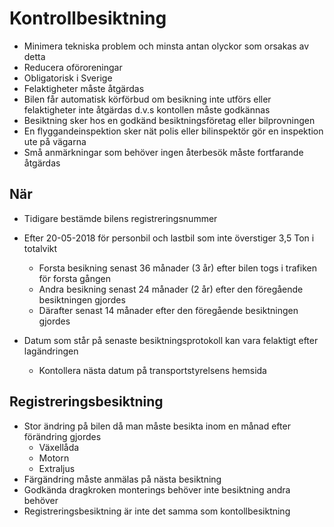 # Kontrollbesiktning

* Minimera tekniska problem och minsta antan olyckor som orsakas av detta
* Reducera oföroreningar
* Obligatorisk i Sverige
* Felaktigheter måste åtgärdas
* Bilen får automatisk körförbud om besikning inte utförs eller felaktigheter inte åtgärdas d.v.s kontollen måste godkännas 
* Besiktning sker hos en godkänd besiktningsföretag eller bilprovningen
* En flyggandeinspektion sker nät polis eller bilinspektör gör en inspektion ute på vägarna
* Små anmärkningar som behöver ingen återbesök måste fortfarande åtgärdas

## När

* Tidigare bestämde bilens registreringsnummer
* Efter 20-05-2018 för personbil och lastbil som inte överstiger 3,5 Ton i totalvikt
  * Forsta besikning senast 36 månader (3 år) efter bilen togs i trafiken för forsta gången
  * Andra besikning senast 24 månader (2 år) efter den föregående besiktningen gjordes
  * Därafter senast 14 månader efter den föregående besiktningen gjordes

* Datum som står på senaste besiktningsprotokoll kan vara felaktigt efter lagändringen
  * Kontollera nästa datum på transportstyrelsens hemsida

## Registreringsbesiktning

* Stor ändring på bilen då man måste besikta inom en månad efter förändring gjordes 
  * Växellåda 
  * Motorn
  * Extraljus
* Färgändring måste anmälas på nästa besiktning 
* Godkända dragkroken monterings behöver inte besiktning andra behöver
* Registreringsbesiktning är inte det samma som kontollbesiktning


